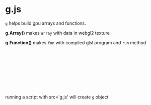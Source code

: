 # g.js

`g` helps build gpu arrays and functions.

<b>g.Array()</b> makes `array` with data in webgl2 texture

<b>g.Function()</b> makes `fun` with compiled glsl program and `run` method

<pre>
<!doctype html>

<script src='little-g.js'> </script>

<body>
<script>

document.body.appendChild(g.canvas)

let A = g.Array(50,50, 'random')

let F = g.Function( 
	['x'],'y', 'y = texture(x, uv); y.a = 1.0;'
)

F.run([A], 'canvas')

</script> 
</body>

</pre>

running a script with src='g.js' will create `g` object
